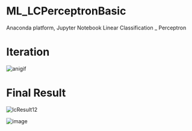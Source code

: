 # ML_LCPerceptronBasic
Anaconda platform, Jupyter Notebook
Linear Classification _ Perceptron


# Iteration

![anigif](https://user-images.githubusercontent.com/93954052/151482658-e8af6316-c75b-4cb1-86c6-cbb22e7d4407.gif)

# Final Result

![lcResult12](https://user-images.githubusercontent.com/93954052/151482687-597d44a1-b673-4844-9cb2-6be938a3730e.png)

![image](https://user-images.githubusercontent.com/93954052/151108077-2a94b036-6fc4-4bd5-962b-3ea332f4d1a3.png)
